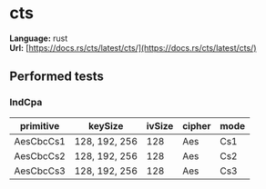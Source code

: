 # cts

**Language:**
rust\
**Url:**
[https://docs.rs/cts/latest/cts/](https://docs.rs/cts/latest/cts/)

## Performed tests

### IndCpa

| primitive | keySize | ivSize | cipher | mode |
| --- | --- | --- | --- | --- |
| AesCbcCs1 | 128, 192, 256 | 128 | Aes | Cs1 |
| AesCbcCs2 | 128, 192, 256 | 128 | Aes | Cs2 |
| AesCbcCs3 | 128, 192, 256 | 128 | Aes | Cs3 |
